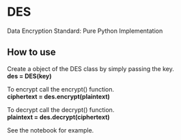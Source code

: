 # DES
Data Encryption Standard: Pure Python Implementation

## How to use
Create a object of the DES class by simply passing the key.\
    **des = DES(key)**

To encrypt call the encrypt() function.\
    **ciphertext = des.encrypt(plaintext)**

To decrypt call the decrypt() function.\
    **plaintext = des.decrypt(ciphertext)**
    
See the notebook for example.
